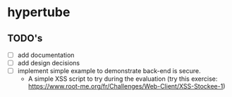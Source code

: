 # hypertube

## TODO's

- [ ] add documentation
- [ ] add design decisions
- [ ] implement simple example to demonstrate back-end is secure.
  - A simple XSS script to try during the evaluation (try this exercise: <https://www.root-me.org/fr/Challenges/Web-Client/XSS-Stockee-1>)
